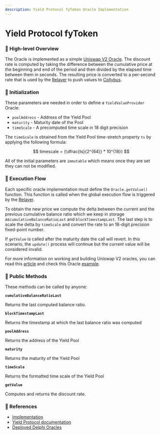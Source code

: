 ```yaml
---
description: Yield Protocol fyToken Oracle Implementation
---
```


# Yield Protocol fyToken

### 🔎 High-level Overview

The Oracle is implemented as a simple [Uniswap V2 Oracle](https://docs.uniswap.org/protocol/V2/guides/smart-contract-integration/building-an-oracle). The discount rate is computed by taking the difference between the cumulative price at the beginning and end of the period and then divided by the elapsed time between them in seconds. The resulting price is converted to a per-second rate that is used by the [Relayer](../relayer.md) to push values to [Collybus](../../fiat/).

### 🐣 Initialization

These parameters are needed in order to define a `YieldValueProvider` Oracle:

* `poolAddress` - Address of the Yield Pool
* `maturity` - Maturity date of the Pool
* `timeScale` - A precomputed time scale in 18 digit precision

The `timeScale` is obtained from the Yield Pool time-stretch property `ts` by applying the following formula:

$$
timescale = {\dfrac{ts}{2^{64}} * 10^{18}}
$$

All of the initial parameters are `immutable` which means once they are set they can not be modified.

### 🌈 Execution Flow

Each specific oracle implementation must define the `Oracle.getValue()` function. This function is called when the global execution flow is triggered by the [Relayer](../relayer.md). &#x20;

To obtain the new price we compute the delta between the current and the previous cumulative balance ratio which we keep in storage as`cumulativeBalanceRatioLast` and `blockTimestampLast`. The last step is to scale the delta by `timeScale` and convert the rate to an 18-digit precision fixed-point number.

If `getValue` is called after the maturity date the call will revert. In this scenario, the `update()` process will continue but the current value will be considered invalid.

For more information on working and building Uniswap V2 oracles, you can read this [article](https://docs.uniswap.org/protocol/V2/guides/smart-contract-integration/building-an-oracle) and check this Oracle [example](https://docs.uniswap.org/protocol/V2/guides/smart-contract-integration/building-an-oracle).

### 📑 Public Methods

These methods can be called by anyone:

**`cumulativeBalanceRatioLast`**

Returns the last computed balance ratio.

**`blockTimestampLast`**

Returns the timestamp at which the last balance ratio was computed

**`poolAddress`**

Returns the address of the Yield Pool

**`maturity`**

Returns the maturity of the Yield Pool

**`timeScale`**

Returns the formatted time scale of the Yield Pool

**`getValue`**

Computes and returns the discount rate.

### 📘 References

* [Implementation](https://github.com/fiatdao/delphi/blob/26c91838d287a27e494c75a834fbafef303c090d/src/oracle\_implementations/discount\_rate/Yield/YieldValueProvider.sol)
* [Yield Protocol documentation](https://docs.yieldprotocol.com/#/)
* [Deployed Delphi Oracles](https://github.com/fiatdao/changelog/tree/0693456e1938288734b79a24e9ac3be4a0ef6661/deployment)
